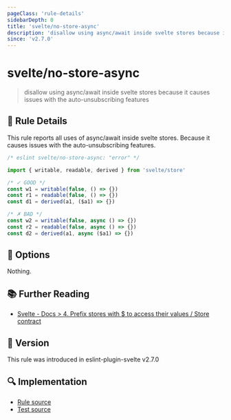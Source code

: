 ```yaml
---
pageClass: 'rule-details'
sidebarDepth: 0
title: 'svelte/no-store-async'
description: 'disallow using async/await inside svelte stores because it causes issues with the auto-unsubscribing features'
since: 'v2.7.0'
---
```


# svelte/no-store-async

> disallow using async/await inside svelte stores because it causes issues with the auto-unsubscribing features

## :book: Rule Details

This rule reports all uses of async/await inside svelte stores.
Because it causes issues with the auto-unsubscribing features.

<ESLintCodeBlock language="javascript">

<!--eslint-skip-->

```js
/* eslint svelte/no-store-async: "error" */

import { writable, readable, derived } from 'svelte/store'

/* ✓ GOOD */
const w1 = writable(false, () => {})
const r1 = readable(false, () => {})
const d1 = derived(a1, ($a1) => {})

/* ✗ BAD */
const w2 = writable(false, async () => {})
const r2 = readable(false, async () => {})
const d2 = derived(a1, async ($a1) => {})
```

</ESLintCodeBlock>

## :wrench: Options

Nothing.

## :books: Further Reading

- [Svelte - Docs > 4. Prefix stores with $ to access their values / Store contract](https://svelte.dev/docs#component-format-script-4-prefix-stores-with-$-to-access-their-values-store-contract)

## :rocket: Version

This rule was introduced in eslint-plugin-svelte v2.7.0

## :mag: Implementation

- [Rule source](https://github.com/sveltejs/eslint-plugin-svelte/blob/main/src/rules/no-store-async.ts)
- [Test source](https://github.com/sveltejs/eslint-plugin-svelte/blob/main/tests/src/rules/no-store-async.ts)
